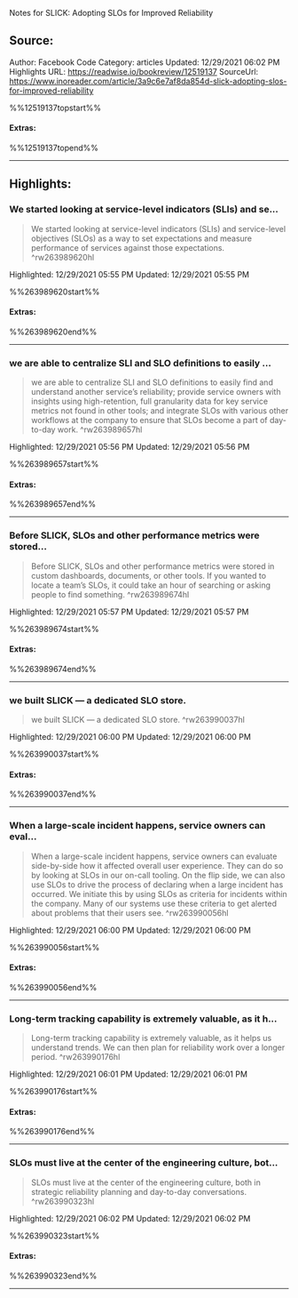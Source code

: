 Notes for SLICK: Adopting SLOs for Improved Reliability

## Source:
Author: Facebook Code
Category: articles
Updated: 12/29/2021 06:02 PM
Highlights URL: https://readwise.io/bookreview/12519137
SourceUrl: https://www.inoreader.com/article/3a9c6e7af8da854d-slick-adopting-slos-for-improved-reliability

%%12519137topstart%%
#### Extras:

%%12519137topend%%


 
-----
 ## Highlights:

### We started looking at service-level indicators (SLIs) and se...
>We started looking at service-level indicators (SLIs) and service-level objectives (SLOs) as a way to set expectations and measure performance of services against those expectations. ^rw263989620hl


Highlighted: 12/29/2021 05:55 PM
Updated: 12/29/2021 05:55 PM

%%263989620start%%
#### Extras:

%%263989620end%%



------

### we are able to centralize SLI and SLO definitions to easily ...
>we are able to centralize SLI and SLO definitions to easily find and understand another service’s reliability; provide service owners with insights using high-retention, full granularity data for key service metrics not found in other tools; and integrate SLOs with various other workflows at the company to ensure that SLOs become a part of day-to-day work. ^rw263989657hl


Highlighted: 12/29/2021 05:56 PM
Updated: 12/29/2021 05:56 PM

%%263989657start%%
#### Extras:

%%263989657end%%



------

### Before SLICK, SLOs and other performance metrics were stored...
>Before SLICK, SLOs and other performance metrics were stored in custom dashboards, documents, or other tools. If you wanted to locate a team’s SLOs, it could take an hour of searching or asking people to find something. ^rw263989674hl


Highlighted: 12/29/2021 05:57 PM
Updated: 12/29/2021 05:57 PM

%%263989674start%%
#### Extras:

%%263989674end%%



------

### we built SLICK — a dedicated SLO store.
>we built SLICK — a dedicated SLO store. ^rw263990037hl


Highlighted: 12/29/2021 06:00 PM
Updated: 12/29/2021 06:00 PM

%%263990037start%%
#### Extras:

%%263990037end%%



------

### When a large-scale incident happens, service owners can eval...
>When a large-scale incident happens, service owners can evaluate side-by-side how it affected overall user experience. They can do so by looking at SLOs in our on-call tooling. On the flip side, we can also use SLOs to drive the process of declaring when a large incident has occurred. We initiate this by using SLOs as criteria for incidents within the company. Many of our systems use these criteria to get alerted about problems that their users see. ^rw263990056hl


Highlighted: 12/29/2021 06:00 PM
Updated: 12/29/2021 06:00 PM

%%263990056start%%
#### Extras:

%%263990056end%%



------

### Long-term tracking capability is extremely valuable, as it h...
>Long-term tracking capability is extremely valuable, as it helps us understand trends. We can then plan for reliability work over a longer period. ^rw263990176hl


Highlighted: 12/29/2021 06:01 PM
Updated: 12/29/2021 06:01 PM

%%263990176start%%
#### Extras:

%%263990176end%%



------

### SLOs must live at the center of the engineering culture, bot...
>SLOs must live at the center of the engineering culture, both in strategic reliability planning and day-to-day conversations. ^rw263990323hl


Highlighted: 12/29/2021 06:02 PM
Updated: 12/29/2021 06:02 PM

%%263990323start%%
#### Extras:

%%263990323end%%



------

